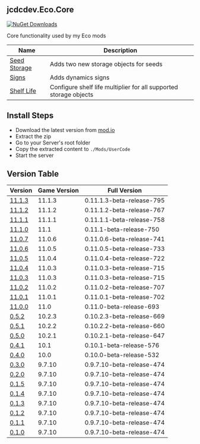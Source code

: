 ## jcdcdev.Eco.Core

[![NuGet Downloads](https://badgen.net/https/nuget-downloads-oncgeo0zefvy.runkit.sh/jcdcdev.eco.core?color=3a93b4&label=NuGet%20Downloads)](https://www.nuget.org/packages/jcdcdev.Eco.Core/)

Core functionality used by my Eco mods

| Name                                                         | Description                                                       |
|--------------------------------------------------------------|-------------------------------------------------------------------|
| [Seed Storage](https://mod.io/g/eco/m/jcdcdevecoseedstorage) | Adds two new storage objects for seeds                            |
| [Signs](https://mod.io/g/eco/m/jcdcdevecosigns)              | Adds dynamics signs                                               |
| [Shelf Life](https://mod.io/g/eco/m/jcdcdevecoshelflife)     | Configure shelf life multiplier for all supported storage objects |

## Install Steps

- Download the latest version from [mod.io](https://mod.io/g/eco/m/jcdcdevecocore)
- Extract the zip
- Go to your Server's root folder
- Copy the extracted content to `./Mods/UserCode`
- Start the server

## Version Table
| Version | Game Version | Full Version |
|---|---|---|
| [11.1.3](https://github.com/jcdcdev/jcdcdev.Eco.Core/releases/tag/11.1.3) | 11.1.3 | 0.11.1.3-beta-release-795 |
| [11.1.2](https://github.com/jcdcdev/jcdcdev.Eco.Core/releases/tag/11.1.2) | 11.1.2 | 0.11.1.2-beta-release-767 |
| [11.1.1](https://github.com/jcdcdev/jcdcdev.Eco.Core/releases/tag/11.1.1) | 11.1.1 | 0.11.1.1-beta-release-758 |
| [11.1.0](https://github.com/jcdcdev/jcdcdev.Eco.Core/releases/tag/11.1.0) | 11.1 | 0.11.1-beta-release-750 |
| [11.0.7](https://github.com/jcdcdev/jcdcdev.Eco.Core/releases/tag/11.0.7) | 11.0.6 | 0.11.0.6-beta-release-741 |
| [11.0.6](https://github.com/jcdcdev/jcdcdev.Eco.Core/releases/tag/11.0.6) | 11.0.5 | 0.11.0.5-beta-release-733 |
| [11.0.5](https://github.com/jcdcdev/jcdcdev.Eco.Core/releases/tag/11.0.5) | 11.0.4 | 0.11.0.4-beta-release-722 |
| [11.0.4](https://github.com/jcdcdev/jcdcdev.Eco.Core/releases/tag/11.0.4) | 11.0.3 | 0.11.0.3-beta-release-715 |
| [11.0.3](https://github.com/jcdcdev/jcdcdev.Eco.Core/releases/tag/11.0.3) | 11.0.3 | 0.11.0.3-beta-release-715 |
| [11.0.2](https://github.com/jcdcdev/jcdcdev.Eco.Core/releases/tag/11.0.2) | 11.0.2 | 0.11.0.2-beta-release-707 |
| [11.0.1](https://github.com/jcdcdev/jcdcdev.Eco.Core/releases/tag/11.0.1) | 11.0.1 | 0.11.0.1-beta-release-702 |
| [11.0.0](https://github.com/jcdcdev/jcdcdev.Eco.Core/releases/tag/11.0.0) | 11.0 | 0.11.0-beta-release-693 |
| [0.5.2](https://github.com/jcdcdev/jcdcdev.Eco.Core/releases/tag/0.5.2) | 10.2.3 | 0.10.2.3-beta-release-669 |
| [0.5.1](https://github.com/jcdcdev/jcdcdev.Eco.Core/releases/tag/0.5.1) | 10.2.2 | 0.10.2.2-beta-release-660 |
| [0.5.0](https://github.com/jcdcdev/jcdcdev.Eco.Core/releases/tag/0.5.0) | 10.2.1 | 0.10.2.1-beta-release-647 |
| [0.4.1](https://github.com/jcdcdev/jcdcdev.Eco.Core/releases/tag/0.4.1) | 10.1 | 0.10.1-beta-release-576 |
| [0.4.0](https://github.com/jcdcdev/jcdcdev.Eco.Core/releases/tag/0.4.0) | 10.0 | 0.10.0-beta-release-532 |
| [0.3.0](https://github.com/jcdcdev/jcdcdev.Eco.Core/releases/tag/0.3.0) | 9.7.10 | 0.9.7.10-beta-release-474 |
| [0.2.0](https://github.com/jcdcdev/jcdcdev.Eco.Core/releases/tag/0.2.0) | 9.7.10 | 0.9.7.10-beta-release-474 |
| [0.1.5](https://github.com/jcdcdev/jcdcdev.Eco.Core/releases/tag/0.1.5) | 9.7.10 | 0.9.7.10-beta-release-474 |
| [0.1.4](https://github.com/jcdcdev/jcdcdev.Eco.Core/releases/tag/0.1.4) | 9.7.10 | 0.9.7.10-beta-release-474 |
| [0.1.3](https://github.com/jcdcdev/jcdcdev.Eco.Core/releases/tag/0.1.3) | 9.7.10 | 0.9.7.10-beta-release-474 |
| [0.1.2](https://github.com/jcdcdev/jcdcdev.Eco.Core/releases/tag/0.1.2) | 9.7.10 | 0.9.7.10-beta-release-474 |
| [0.1.1](https://github.com/jcdcdev/jcdcdev.Eco.Core/releases/tag/0.1.1) | 9.7.10 | 0.9.7.10-beta-release-474 |
| [0.1.0](https://github.com/jcdcdev/jcdcdev.Eco.Core/releases/tag/0.1.0) | 9.7.10 | 0.9.7.10-beta-release-474 |

